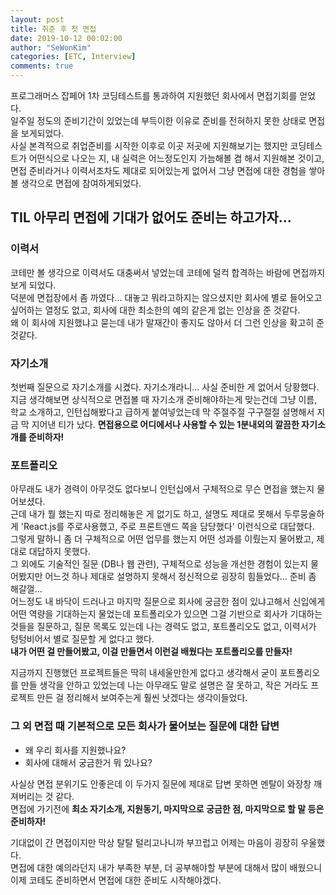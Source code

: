 ```yaml
---
layout: post
title: 취준 후 첫 면접
date: 2019-10-12 00:02:00
author: "SeWonKim"
categories: [ETC, Interview]
comments: true
---
```


프로그래머스 잡페어 1차 코딩테스트를 통과하여 지원했던 회사에서 면접기회를 얻었다.  
일주일 정도의 준비기간이 있었는데 부득이한 이유로 준비를 전혀하지 못한 상태로 면접을 보게되었다.  
사실 본격적으로 취업준비를 시작한 이후로 이곳 저곳에 지원해보기는 했지만 코딩테스트가 어떤식으로 나오는 지, 내 실력은 어느정도인지 가늠해볼 겸 해서 지원해본 것이고,
면접 준비라거나 이력서조차도 제대로 되어있는게 없어서 그냥 면접에 대한 경험을 쌓아볼 생각으로 면접에 참여하게되었다.

## TIL 아무리 면접에 기대가 없어도 준비는 하고가자...

### 이력서

코테만 볼 생각으로 이력서도 대충써서 넣었는데 코테에 덜컥 합격하는 바람에 면접까지 보게 되었다.  
덕분에 면접장에서 좀 까였다... 대놓고 뭐라고하지는 않으셨지만 회사에 별로 들어오고싶어하는 열정도 없고, 회사에 대한 최소한의 예의 같은게 없는 인상을 준 것같다.  
왜 이 회사에 지원했냐고 묻는데 내가 말재간이 좋지도 않아서 더 그런 인상을 확고히 준 것같다.

### 자기소개

첫번째 질문으로 자기소개를 시켰다. 자기소개라니... 사실 준비한 게 없어서 당황했다.  
지금 생각해보면 상식적으로 면접볼 때 자기소개 준비해야하는게 맞는건데 그냥 이름, 학교 소개하고, 인턴십해봤다고 급하게 붙여넣었는데 막 주절주절 구구절절 설명해서 지금 막 지어낸 티가 났다. **면접용으로 어디에서나 사용할 수 있는 1분내외의 깔끔한 자기소개를 준비하자!**

### 포트폴리오

아무래도 내가 경력이 아무것도 없다보니 인턴십에서 구체적으로 무슨 면접을 했는지 물어보셨다.  
근데 내가 뭘 했는지 따로 정리해놓은 게 없기도 하고, 설명도 제대로 못해서 두루뭉술하게 'React.js를 주로사용했고, 주로 프론트앤드 쪽을 담당했다' 이런식으로 대답했다.  
그렇게 말하니 좀 더 구체적으로 어떤 업무를 했는지 어떤 성과를 이뤘는지 물어봤고, 제대로 대답하지 못했다.  
그 외에도 기술적인 질문 (DB나 웹 관련), 구체적으로 성능을 개선한 경험이 있는지 물어봤지만 어느것 하나 제대로 설명하지 못해서 정신적으로 굉장히 힘들었다... 준비 좀 해갈껄...  
어느정도 내 바닥이 드러나고 마지막 질문으로 회사에 궁금한 점이 있냐고해서 신입에게 어떤 역량을 기대하는지 물었는데 포트폴리오가 있으면 그걸 기반으로 회사가 기대하는 것들을 질문하고, 질문 목록도 있는데 나는 경력도 없고, 포트폴리오도 없고, 이력서가 텅텅비어서 별로 질문할 게 없다고 했다.  
**내가 어떤 걸 만들어봤고, 이걸 만들면서 이런걸 배웠다는 포트폴리오를 만들자!**

지금까지 진행했던 프로젝트들은 딱히 내세울만한게 없다고 생각해서 굳이 포트폴리오를 만들 생각을 안하고 있었는데 나는 아무래도 말로 설명은 잘 못하고, 작은 거라도 프로젝트 만든 걸 정리해서 보여주는게 훨씬 낫겠다는 생각이들었다.

### 그 외 면접 때 기본적으로 모든 회사가 물어보는 질문에 대한 답변

- 왜 우리 회사를 지원했나요?
- 회사에 대해서 궁금한거 뭐 있나요?

사실상 면접 분위기도 안좋은데 이 두가지 질문에 제대로 답변 못하면 멘탈이 와장창 깨져버리는 것 같다.  
면접에 가기전에 **최소 자기소개, 지원동기, 마지막으로 궁금한 점, 마지막으로 할 말 등은 준비하자!**

기대없이 간 면접이지만 막상 탈탈 털리고나니까 부끄럽고 어제는 마음이 굉장히 우울했다.  
면접에 대한 예의라던지 내가 부족한 부분, 더 공부해야할 부분에 대해서 많이 배웠으니 이제 코테도 준비하면서 면접에 대한 준비도 시작해야겠다.
